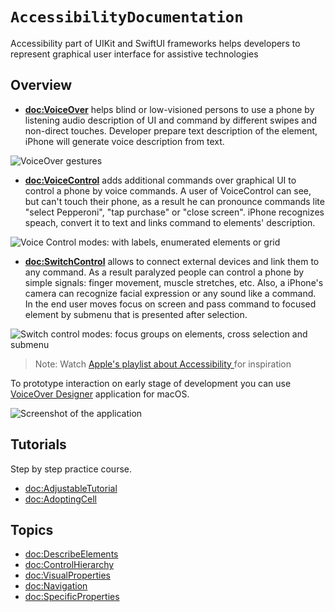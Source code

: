 # ``AccessibilityDocumentation``

Accessibility part of UIKit and SwiftUI frameworks helps developers to represent graphical user interface for assistive technologies

## Overview


- **<doc:VoiceOver>** helps blind or low-visioned persons to use a phone by listening audio description of UI and command by different swipes and non-direct touches. Developer prepare text description of the element, iPhone will generate voice description from text. 

![VoiceOver gestures](VoiceOverGestures)

- **<doc:VoiceControl>** adds additional commands over graphical UI to control a phone by voice commands. A user of VoiceControl can see, but can't touch their phone, as a result he can pronounce commands lite "select Pepperoni", "tap purchase" or "close screen". iPhone recognizes speach, convert it to text and links command to elements' description.

![Voice Control modes: with labels, enumerated elements or grid](VoiceControlOverview)

- **<doc:SwitchControl>** allows to connect external devices and link them to any command. As a result paralyzed people can control a phone by simple signals: finger movement, muscle stretches, etc. Also, a iPhone's camera can recognize facial expression or any sound like a command. In the end user moves focus on screen and pass command to focused element by submenu that is presented after selection.

![Switch control modes: focus groups on elements, cross selection and submenu](SwitchControlOverview)

> Note: Watch [Apple's playlist about Accessibility ](https://www.youtube.com/playlist?list=PLIl2EzNYri0cLtSlZowttih25VnSvWITu) for inspiration

To prototype interaction on early stage of development you can use [VoiceOver Designer](https://rubanov.dev/voice-over-designer/) application for macOS.

![Screenshot of the application](VoiceOverDesigner.png)

## Tutorials

Step by step practice course.

- <doc:AdjustableTutorial>
- <doc:AdoptingCell>

## Topics

- <doc:DescribeElements>
- <doc:ControlHierarchy>
- <doc:VisualProperties>
- <doc:Navigation>
- <doc:SpecificProperties>
